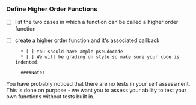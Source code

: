 ### Define Higher Order Functions

* [ ] list the two cases in which a function can be called a higher order function
* [ ] create a higher order function and it's associated callback

		* [ ] You should have ample pseudocode
		* [ ] We will be grading on style so make sure your code is indented.

		####Note: 

You have probably noticed that there are no tests in your self assessment. This is done on purpose - we want you to assess your ability to test your own functions without tests built in.